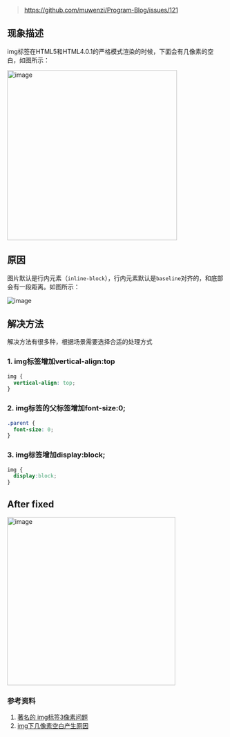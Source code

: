 > https://github.com/muwenzi/Program-Blog/issues/121

## 现象描述

img标签在HTML5和HTML4.0.1的严格模式渲染的时候，下面会有几像素的空白，如图所示：

<img width="393" alt="image" src="https://user-images.githubusercontent.com/12554487/39394007-df3ba098-4afe-11e8-854b-c1100bf269a8.png">

## 原因

图片默认是行内元素（`inline-block`），行内元素默认是`baseline`对齐的，和底部会有一段距离。如图所示：

![image](https://user-images.githubusercontent.com/12554487/39394006-d50dd5dc-4afe-11e8-9a76-028b9a2496b8.png)

## 解决方法

解决方法有很多种，根据场景需要选择合适的处理方式

### 1. img标签增加vertical-align:top

```css
img {
  vertical-align: top;
}
```

### 2. img标签的父标签增加font-size:0;

```css
.parent {
  font-size: 0;
}
```

### 3. img标签增加display:block;

```css
img {
  display:block;
}
```

## After fixed

<img width="389" alt="image" src="https://user-images.githubusercontent.com/12554487/39394023-118d0212-4aff-11e8-94c6-bbe69f500d18.png">

### 参考资料

1. [著名的 img标签3像素问题](https://www.jianshu.com/p/1ccaf78bf508)
1. [img下几像素空白产生原因](https://segmentfault.com/q/1010000000441100)